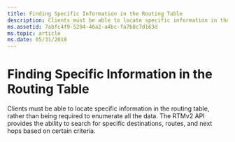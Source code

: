 ```yaml
---
title: Finding Specific Information in the Routing Table
description: Clients must be able to locate specific information in the routing table, rather than being required to enumerate all the data. The RTMv2 API provides the ability to search for specific destinations, routes, and next hops based on certain criteria.
ms.assetid: 7abfc4f9-5294-46a2-a4bc-fa7b8c7d163d
ms.topic: article
ms.date: 05/31/2018
---
```


# Finding Specific Information in the Routing Table

Clients must be able to locate specific information in the routing table, rather than being required to enumerate all the data. The RTMv2 API provides the ability to search for specific destinations, routes, and next hops based on certain criteria.

 

 




